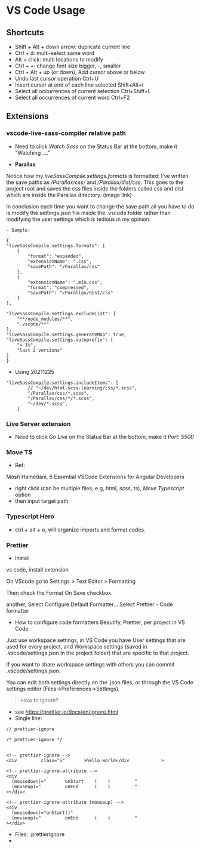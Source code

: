 # VS Code Usage

## Shortcuts

- Shift + Alt + down arrow: duplicate current line
- Ctrl + d: multi-select same word
- Alt + click: multi locations to modify
- Ctrl + +: change font size bigger, -, smaller
- Ctrl + Alt + up (or down), Add cursor above or below
- Undo last cursor operation Ctrl+U
- Insert cursor at end of each line selected Shift+Alt+I
- Select all occurrences of current selection Ctrl+Shift+L
- Select all occurrences of current word Ctrl+F2

## Extensions

### vscode-live-sass-compiler relative path

- Need to click _Watch Sass_ on the Status Bar at the bottom, make it "Watching ...."

- **Parallax**

Notice how my _liveSassCompile.settings.formats_ is formatted: I've written the save paths as _/Parallax/css/_ and _/Parallax/dist/css_. This goes to the project root and saves the css files inside the folders called css and dist which are inside the Parallax directory. (image link)

In conclusion each time you want to change the save path all you have to do is modify the settings.json file inside the .vscode folder rather than modifying the user settings which is tedious in my opinion.

```
- Sample:

{
"liveSassCompile.settings.formats": [
    {
        "format": "expanded",
        "extensionName": ".css",
        "savePath": "/Parallax/css"
    },
    {
        "extensionName": ".min.css",
        "format": "compressed",
        "savePath": "/Parallax/dist/css"
    }
],

"liveSassCompile.settings.excludeList": [
    "**/node_modules/**",
    ".vscode/**"
],
"liveSassCompile.settings.generateMap": true,
"liveSassCompile.settings.autoprefix": [
    "> 1%",
    "last 2 versions"
]
}
```

- Using 20211225

```
"liveSassCompile.settings.includeItems": [
        // "~/dev/html-scss-learning/css/*.scss",
        "/Parallax/css/*.scss",
        "/Parallax/css/*/*.scss",
        "~/dev/*.scss",
    ]
```

### Live Server extension

- Need to click _Go Live_ on the Status Bar at the bottom, make it _Port: 5500_

### Move TS

- Ref:

Mosh Hamedani, 6 Essential VSCode Extensions for Angular Developers

- right click (can be multiple files, e.g, html, scss, ts), _Move Typescript_ option
- then input target path

### Typescript Hero

- ctrl + alt + o, will organize imports and format codes.

### Prettier

- install

vs code, install extension

On VScode go to Settings > Text Editor > Formatting

Then check the Format On Save checkbox.

another, Select Configure Default Formatter...
Select Prettier - Code formatter

- How to configure code formatters Beautify, Prettier, per project in VS Code

Just use workspace settings, in VS Code you have User settings that are used for every project, and Workspace settings (saved in .vscode/settings.json in the project folder) that are specific to that project.

If you want to share workspace settings with others you can commit .vscode/settings.json.

You can edit both settings directly on the .json files, or through the VS Code settings editor (Files->Preferences->Settings).

> How to ignore?

- see https://prettier.io/docs/en/ignore.html
- Single line:

```
// prettier-ignore

/* prettier-ignore */


<!-- prettier-ignore -->
<div         class="x"       >hello world</div            >

<!-- prettier-ignore-attribute -->
<div
  (mousedown)="       onStart    (    )         "
  (mouseup)="         onEnd      (    )         "
></div>

<!-- prettier-ignore-attribute (mouseup) -->
<div
  (mousedown)="onStart()"
  (mouseup)="         onEnd      (    )         "
></div>

```

- Files: .prettierignore
-

